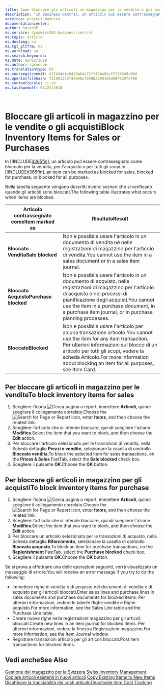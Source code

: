 ```yaml
---
title: Come bloccare gli articoli in magazzino per le vendite o gli acquisti
description: "In Business Central, un articolo può essere contrassegnato come bloccato per la vendita, per l'acquisto o per tutti gli scopi."
services: project-madeira
documentationcenter: 
author: SorenGP
ms.service: dynamics365-business-central
ms.topic: article
ms.devlang: na
ms.tgt_pltfrm: na
ms.workload: na
ms.search.keywords: 
ms.date: 02/02/2018
ms.author: sgroespe
ms.translationtype: HT
ms.sourcegitcommit: d7fb34e1c9428a64c71ff47be8bcff174649c00d
ms.openlocfilehash: f11991333f4d9ebaf890b23841d9d90f929fdf98
ms.contentlocale: it-ch
ms.lasthandoff: 03/22/2018

---
```

# <a name="block-inventory-items-for-sales-or-purchases"></a><span data-ttu-id="a9068-103">Bloccare gli articoli in magazzino per le vendite o gli acquisti</span><span class="sxs-lookup"><span data-stu-id="a9068-103">Block Inventory Items for Sales or Purchases</span></span>
<span data-ttu-id="a9068-104">In [!INCLUDE[d365fin](../../includes/d365fin_md.md)], un articolo può essere contrassegnato come bloccato per la vendita, per l'acquisto o per tutti gli scopi.</span><span class="sxs-lookup"><span data-stu-id="a9068-104">In [!INCLUDE[d365fin](../../includes/d365fin_md.md)], an item can be marked as blocked for sales, blocked for purchase, or blocked for all purposes.</span></span>  

<span data-ttu-id="a9068-105">Nella tabella seguente vengono descritti diversi scenari che si verificano quando gli articoli sono bloccati.</span><span class="sxs-lookup"><span data-stu-id="a9068-105">The following table illustrates what occurs when items are blocked.</span></span>  

|<span data-ttu-id="a9068-106">Articolo contrassegnato come</span><span class="sxs-lookup"><span data-stu-id="a9068-106">Item marked as</span></span>|<span data-ttu-id="a9068-107">Risultato</span><span class="sxs-lookup"><span data-stu-id="a9068-107">Result</span></span>|  
|--------------------|------------|  
|<span data-ttu-id="a9068-108">**Bloccato Vendita**</span><span class="sxs-lookup"><span data-stu-id="a9068-108">**Sale blocked**</span></span>|<span data-ttu-id="a9068-109">Non è possibile usare l'articolo in un documento di vendita né nelle registrazioni di magazzino per l'articolo di vendita.</span><span class="sxs-lookup"><span data-stu-id="a9068-109">You cannot use the item in a sales document or in a sales item journal.</span></span>|  
|<span data-ttu-id="a9068-110">**Bloccato Acquisto**</span><span class="sxs-lookup"><span data-stu-id="a9068-110">**Purchase blocked**</span></span>|<span data-ttu-id="a9068-111">Non è possibile usare l'articolo in un documento di acquisto, nelle registrazioni di magazzino per l'articolo di acquisto o nei processi di pianificazione degli acquisti.</span><span class="sxs-lookup"><span data-stu-id="a9068-111">You cannot use the item in a purchase document, in a purchase item journal, or in purchase planning processes.</span></span>|  
|<span data-ttu-id="a9068-112">**Bloccato**</span><span class="sxs-lookup"><span data-stu-id="a9068-112">**Blocked**</span></span>|<span data-ttu-id="a9068-113">Non è possibile usare l'articolo per alcuna transazione articolo.</span><span class="sxs-lookup"><span data-stu-id="a9068-113">You cannot use the item for any item transaction.</span></span> <span data-ttu-id="a9068-114">Per ulteriori informazioni sul blocco di un articolo per tutti gli scopi, vedere la scheda Articolo.</span><span class="sxs-lookup"><span data-stu-id="a9068-114">For more information about blocking an item for all purposes, see Item Card.</span></span>|  

## <a name="to-block-inventory-items-for-sales"></a><span data-ttu-id="a9068-115">Per bloccare gli articoli in magazzino per le vendite</span><span class="sxs-lookup"><span data-stu-id="a9068-115">To block inventory items for sales</span></span>  

1.  <span data-ttu-id="a9068-116">Scegliere l'icona ![Cerca pagina o report](../../media/ui-search/search_small.png "Cerca pagina o report"), immettere **Articoli**, quindi scegliere il collegamento correlato.</span><span class="sxs-lookup"><span data-stu-id="a9068-116">Choose the ![Search for Page or Report](../../media/ui-search/search_small.png "Search for Page or Report icon") icon, enter **Items**, and then choose the related link.</span></span>  
2.  <span data-ttu-id="a9068-117">Scegliere l'articolo che si intende bloccare, quindi scegliere l'azione **Modifica**.</span><span class="sxs-lookup"><span data-stu-id="a9068-117">Select the item that you want to block, and then choose the **Edit** action.</span></span>  
3.  <span data-ttu-id="a9068-118">Per bloccare l'articolo selezionato per le transazioni di vendita, nella Scheda dettaglio **Prezzi e vendite**, selezionare la casella di controllo **Bloccato vendita**.</span><span class="sxs-lookup"><span data-stu-id="a9068-118">To block the selected item for sales transactions, on the **Prices & Sales** FastTab, select the **Sale blocked** check box.</span></span>  
4.  <span data-ttu-id="a9068-119">Scegliere il pulsante **OK**.</span><span class="sxs-lookup"><span data-stu-id="a9068-119">Choose the **OK** button.</span></span>  

## <a name="to-block-inventory-items-for-purchase"></a><span data-ttu-id="a9068-120">Per bloccare gli articoli in magazzino per gli acquisti</span><span class="sxs-lookup"><span data-stu-id="a9068-120">To block inventory items for purchase</span></span>  

1.  <span data-ttu-id="a9068-121">Scegliere l'icona ![Cerca pagina o report](../../media/ui-search/search_small.png "Cerca pagina o report"), immettere **Articoli**, quindi scegliere il collegamento correlato.</span><span class="sxs-lookup"><span data-stu-id="a9068-121">Choose the ![Search for Page or Report](../../media/ui-search/search_small.png "Search for Page or Report icon") icon, enter **Items**, and then choose the related link.</span></span>  
2.  <span data-ttu-id="a9068-122">Scegliere l'articolo che si intende bloccare, quindi scegliere l'azione **Modifica**.</span><span class="sxs-lookup"><span data-stu-id="a9068-122">Select the item that you want to block, and then choose the **Edit** action.</span></span>  
3.  <span data-ttu-id="a9068-123">Per bloccare un articolo selezionato per le transazioni di acquisto, nella Scheda dettaglio **Rifornimento**, selezionare la casella di controllo **Bloccato acquisto**.</span><span class="sxs-lookup"><span data-stu-id="a9068-123">To block an item for purchase transactions, on the **Replenishment** FastTab, select the **Purchase blocked** check box.</span></span>  
4.  <span data-ttu-id="a9068-124">Scegliere il pulsante **OK**.</span><span class="sxs-lookup"><span data-stu-id="a9068-124">Choose the **OK** button.</span></span>  

<span data-ttu-id="a9068-125">Se si prova a effettuare una delle operazioni seguenti, verrà visualizzato un messaggio di errore:</span><span class="sxs-lookup"><span data-stu-id="a9068-125">You will receive an error message if you try to do the following:</span></span>  

- <span data-ttu-id="a9068-126">Immettere righe di vendita e di acquisto nei documenti di vendita e di acquisto per gli articoli bloccati.</span><span class="sxs-lookup"><span data-stu-id="a9068-126">Enter sales lines and purchase lines in sales documents and purchase documents for blocked items.</span></span> <span data-ttu-id="a9068-127">Per ulteriori informazioni, vedere le tabelle Righe vendite e Righe acquisto.</span><span class="sxs-lookup"><span data-stu-id="a9068-127">For more information, see the Sales Line table and the Purchase Line table.</span></span>  
- <span data-ttu-id="a9068-128">Creare nuove righe nelle registrazioni magazzino per gli articoli bloccati.</span><span class="sxs-lookup"><span data-stu-id="a9068-128">Create new lines in an item journal for blocked items.</span></span> <span data-ttu-id="a9068-129">Per ulteriori informazioni, vedere la finestra Registrazioni magazzino.</span><span class="sxs-lookup"><span data-stu-id="a9068-129">For more information, see the Item Journal window.</span></span>  
- <span data-ttu-id="a9068-130">Registrare transazioni articolo per gli articoli bloccati.</span><span class="sxs-lookup"><span data-stu-id="a9068-130">Post item transactions for blocked items.</span></span>  

## <a name="see-also"></a><span data-ttu-id="a9068-131">Vedi anche</span><span class="sxs-lookup"><span data-stu-id="a9068-131">See Also</span></span>  
 <span data-ttu-id="a9068-132">[Gestione del magazzino per la Svizzera](swiss-inventory-management.md) </span><span class="sxs-lookup"><span data-stu-id="a9068-132">[Swiss Inventory Management](swiss-inventory-management.md) </span></span>  
 <span data-ttu-id="a9068-133">[Copiare articoli esistenti in nuovi articoli](how-to-copy-existing-items-to-new-items.md) </span><span class="sxs-lookup"><span data-stu-id="a9068-133">[Copy Existing Items to New Items](how-to-copy-existing-items-to-new-items.md) </span></span>  
 [<span data-ttu-id="a9068-134">Disattivare la tracciabilità dei costi articolo</span><span class="sxs-lookup"><span data-stu-id="a9068-134">Deactivate Item Cost Tracking</span></span>](how-to-deactivate-item-cost-tracking.md)


